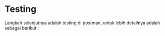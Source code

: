 # Testing
Langkah selanjutnya adalah testing di postman, untuk lebih detailnya adalah sebagai berikut :  
